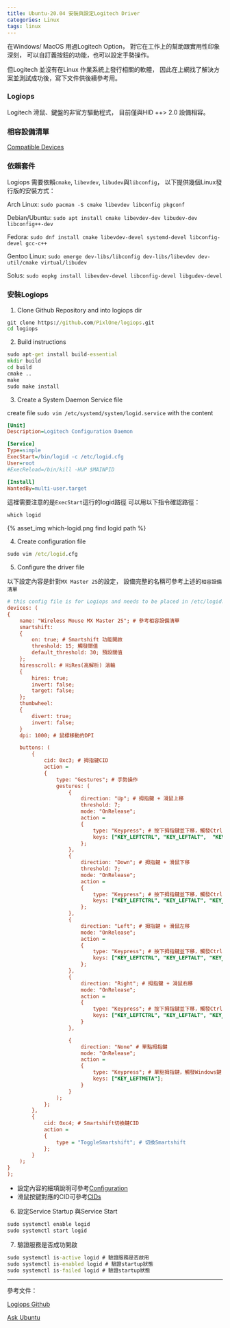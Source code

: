 ```yaml
---
title: Ubuntu-20.04 安裝與設定Logitech Driver
categories: Linux
tags: linux
---
```

在Windows/ MacOS 用過Logitech Option，
對它在工作上的幫助跟實用性印象深刻，
可以自訂義按鈕的功能，也可以設定手勢操作。

但Logitech 並沒有在Linux 作業系統上發行相關的軟體，
因此在上網找了解決方案並測試成功後，寫下文件供後續參考用。

<!-- more -->

### Logiops

Logitech 滑鼠、鍵盤的非官方驅動程式，
目前僅與HID ++> 2.0 設備相容。

### 相容設備清單

[Compatible Devices](https://github.com/PixlOne/logiops/blob/master/TESTED.md)

### 依賴套件

Logiops 需要依賴`cmake`, `libevdev`, `libudev`與`libconfig`，
以下提供幾個Linux發行版的安裝方式：

Arch Linux: `sudo pacman -S cmake libevdev libconfig pkgconf`

Debian/Ubuntu: `sudo apt install cmake libevdev-dev libudev-dev libconfig++-dev`

Fedora: `sudo dnf install cmake libevdev-devel systemd-devel libconfig-devel gcc-c++`

Gentoo Linux: `sudo emerge dev-libs/libconfig dev-libs/libevdev dev-util/cmake virtual/libudev`

Solus: `sudo eopkg install libevdev-devel libconfig-devel libgudev-devel`

### 安裝Logiops

1. Clone Github Repository and into logiops dir

```cmd
git clone https://github.com/PixlOne/logiops.git
cd logiops
```

2. Build instructions

```cmd
sudo apt-get install build-essential
mkdir build
cd build
cmake ..
make
sudo make install
```

3. Create a System Daemon Service file

create file `sudo vim /etc/systemd/system/logid.service` with the content

```cfg
[Unit]
Description=Logitech Configuration Daemon

[Service]
Type=simple
ExecStart=/bin/logid -c /etc/logid.cfg
User=root
#ExecReload=/bin/kill -HUP $MAINPID

[Install]
WantedBy=multi-user.target
```

這裡需要注意的是`ExecStart`這行的logid路徑
可以用以下指令確認路徑：

```cmd
which logid
```

{% asset_img which-logid.png find logid path %}

4. Create configuration file

```cmd
sudo vim /etc/logid.cfg
```

5. Configure the driver file

以下設定內容是針對`MX Master 2S`的設定，
設備完整的名稱可參考上述的`相容設備清單`

```cfg
# this config file is for Logiops and needs to be placed in /etc/logid.cfg
devices: (
{
    name: "Wireless Mouse MX Master 2S"; # 參考相容設備清單
    smartshift:
    {
        on: true; # Smartshift 功能開啟
        threshold: 15; 觸發閾值
        default_threshold: 30; 預設閾值
    };
    hiresscroll: # HiRes(高解析) 滾輪
    {
        hires: true;
        invert: false;
        target: false;
    };
    thumbwheel:
    {
        divert: true;
        invert: false;
    }
    dpi: 1000; # 鼠標移動的DPI

    buttons: (
        {
            cid: 0xc3; # 拇指鍵CID
            action =
            {
                type: "Gestures"; # 手勢操作
                gestures: (
                    {
                        direction: "Up"; # 拇指鍵 + 滑鼠上移
                        threshold: 7;
                        mode: "OnRelease";
                        action =
                        {
                            type: "Keypress"; # 按下拇指鍵並下移，觸發Ctrl + Alt + 方向鍵上
                            keys: ["KEY_LEFTCTRL", "KEY_LEFTALT",  "KEY_UP"];
                        };
                    },
                    {
                        direction: "Down"; # 拇指鍵 + 滑鼠下移
                        threshold: 7;
                        mode: "OnRelease";
                        action =
                        {
                            type: "Keypress"; # 按下拇指鍵並下移，觸發Ctrl + Alt + 方向鍵下
                            keys: ["KEY_LEFTCTRL", "KEY_LEFTALT", "KEY_DOWN"];
                        };
                    },
                    {
                        direction: "Left"; # 拇指鍵 + 滑鼠左移
                        mode: "OnRelease";
                        action =
                        {
                            type: "Keypress"; # 按下拇指鍵並下移，觸發Ctrl + Alt + 方向鍵左
                            keys: ["KEY_LEFTCTRL", "KEY_LEFTALT", "KEY_LEFT"];
                        };
                    },
                    {
                        direction: "Right"; # 拇指鍵 + 滑鼠右移
                        mode: "OnRelease";
                        action =
                        {
                            type: "Keypress"; # 按下拇指鍵並下移，觸發Ctrl + Alt + 方向鍵右
                            keys: ["KEY_LEFTCTRL", "KEY_LEFTALT", "KEY_RIGHT"];
                        }
                    },

                    {
                        direction: "None" # 單點拇指鍵
                        mode: "OnRelease";
                        action =
                        {
                            type: "Keypress"; # 單點拇指鍵，觸發Windows鍵
                            keys: ["KEY_LEFTMETA"];
                        }
                    }
                );
            };
        },
        {
            cid: 0xc4; # Smartshift切換鍵CID
            action =
            {
                type = "ToggleSmartshift"; # 切換Smartshift
            };
        }
    );
}
);
```

- 設定內容的細項說明可參考[Configuration](https://github.com/PixlOne/logiops/wiki/Configuration)
- 滑鼠按鍵對應的CID可參考[CIDs](https://github.com/PixlOne/logiops/wiki/CIDs)

6. 設定Service Startup 與Service Start

```cmd
sudo systemctl enable logid
sudo systemctl start logid
```

7. 驗證服務是否成功開啟

```cmd
sudo systemctl is-active logid # 驗證服務是否啟用
sudo systemctl is-enabled logid # 驗證startup狀態
sudo systemctl is-failed logid # 驗證startup狀態
```

---

參考文件：

[Logiops Github](https://github.com/PixlOne/logiops)

[Ask Ubuntu](https://askubuntu.com/questions/1149310/logitech-mx-master-2s-via-bluetooth-change-pointer-speed/1246278#1246278)